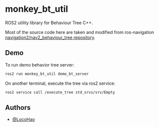 # monkey_bt_util
ROS2 utility library for Behaviour Tree C++.

Most of the source code here are taken and modified from ros-navigation [navigation2/nav2_behaviour_tree repository](https://github.com/ros-navigation/navigation2/tree/main/nav2_behavior_tree).

## Demo
To run demo behavior tree server:
```bash
ros2 run monkey_bt_util demo_bt_server
```

On another terminal, execute the tree via ros2 service:
```bash
ros2 service call /execute_tree std_srvs/srv/Empty
```

## Authors
- [@LocoHao](https://github.com/LocoHao)

